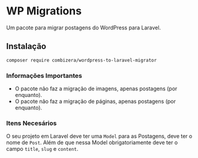 # WP Migrations

Um pacote para migrar postagens do WordPress para Laravel.

## Instalação

```bash
composer require combizera/wordpress-to-laravel-migrator
```

### Informações Importantes

- O pacote não faz a migração de imagens, apenas postagens (por enquanto).
- O pacote não faz a migração de páginas, apenas postagens (por enquanto).

### Itens Necesários

O seu projeto em Laravel deve ter uma `Model` para as Postagens, deve ter o nome de `Post`. Além de que nessa Model obrigatoriamente deve ter o campo `title`, `slug` e `content`.
